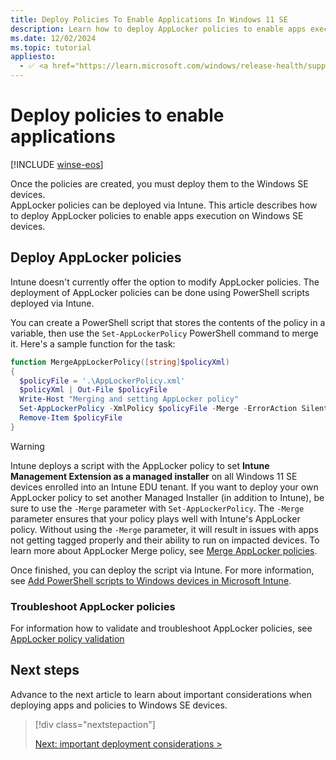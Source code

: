 ```yaml
---
title: Deploy Policies To Enable Applications In Windows 11 SE
description: Learn how to deploy AppLocker policies to enable apps execution on Windows SE devices.
ms.date: 12/02/2024
ms.topic: tutorial
appliesto:
  - ✅ <a href="https://learn.microsoft.com/windows/release-health/supported-versions-windows-client" target="_blank">Windows 11 SE, version 22H2 and later</a>
---
```


<!--description: Learn how to sign WDAC policies and how to deploy WDAC and AppLocker policies to enable apps execution on Windows SE devices.-->

# Deploy policies to enable applications

[!INCLUDE [winse-eos](../../includes/winse-eos.md)]

Once the policies are created, you must deploy them to the Windows SE devices.\
AppLocker policies can be deployed via Intune. This article describes how to deploy AppLocker policies to enable apps execution on Windows SE devices.

<!--
WDAC and AppLocker policies can be deployed via Intune, but WDAC policies must be signed before they can be deployed.

This article describes how to sign WDAC policies and how to deploy WDAC and AppLocker policies to enable apps execution on Windows SE devices.

## Sign WDAC supplemental policies

> [!IMPORTANT]
> *This section will be updated when the process using Azure CodeSigning for CI policy is released in April.*

## Deploy WDAC supplemental policies

Policies can be deployed via Intune using a custom OMA-URI.

> [!TIP]
> To prevent these policies from being applied to non-Windows SE devices, you can create and target a group with only Windows 11 SE devices in it, or use assignment filters.

[Deploy WDAC policies using Mobile Device Management][WIN-4]

### Troubleshoot WDAC policies

For information how to validate and troubleshoot WDAC supplemental policies, see [WDAC supplemental policy validation](./troubleshoot.md#wdac-supplemental-policy-validation)

-->

## Deploy AppLocker policies

Intune doesn't currently offer the option to modify AppLocker policies. The deployment of AppLocker policies can be done using PowerShell scripts deployed via Intune.

You can create a PowerShell script that stores the contents of the policy in a variable, then use the `Set-AppLockerPolicy` PowerShell command to merge it. Here's a sample function for the task:

```PowerShell
function MergeAppLockerPolicy([string]$policyXml)
{
  $policyFile = '.\AppLockerPolicy.xml'
  $policyXml | Out-File $policyFile
  Write-Host "Merging and setting AppLocker policy"
  Set-AppLockerPolicy -XmlPolicy $policyFile -Merge -ErrorAction SilentlyContinue
  Remove-Item $policyFile
}
```

> [!WARNING]
> Intune deploys a script with the AppLocker policy to set **Intune Management Extension as a managed installer** on all Windows 11 SE devices enrolled into an Intune EDU tenant. If you want to deploy your own AppLocker policy to set another Managed Installer (in addition to Intune), be sure to use the `-Merge` parameter with `Set-AppLockerPolicy`. The `-Merge` parameter ensures that your policy plays well with Intune's AppLocker policy. Without using the `-Merge` parameter, it will result in issues with apps not getting tagged properly and their ability to run on impacted devices. To learn more about AppLocker Merge policy, see [Merge AppLocker policies][WIN-7].

Once finished, you can deploy the script via Intune. For more information, see [Add PowerShell scripts to Windows devices in Microsoft Intune][MEM-1].

### Troubleshoot AppLocker policies

For information how to validate and troubleshoot AppLocker policies, see [AppLocker policy validation](./troubleshoot.md#applocker-policy-validation)

## Next steps

<!--
Before moving on to the next section, ensure that you've completed the following tasks.

For a WDAC supplemental policy:

> [!div class="checklist"]
>
> - Signed .cip .p7b file with Device Guard
> - Policy created in Intune and assigned to the correct groups
> - Policy applied in Event Viewer

For an AppLocker policy:

> [!div class="checklist"]
>
> - Policy created in Intune and assigned to the correct groups
-->

Advance to the next article to learn about important considerations when deploying apps and policies to Windows SE devices.

> [!div class="nextstepaction"]
>
> [Next: important deployment considerations >](considerations.md)

[MEM-1]: /mem/intune/apps/intune-management-extension
[WIN-4]: /windows/security/threat-protection/windows-defender-application-control/deployment/deploy-windows-defender-application-control-policies-using-intune
[WIN-7]: /windows/security/threat-protection/windows-defender-application-control/applocker/merge-applocker-policies-by-using-set-applockerpolicy
